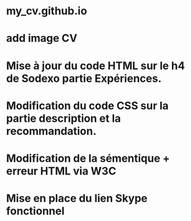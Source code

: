 # my_cv.github.io

# add image CV

# Mise à jour du code HTML sur le h4 de Sodexo partie Expériences.

# Modification du code CSS sur la partie description et la recommandation.

# Modification de la sémentique + erreur HTML via W3C

# Mise en place du lien Skype fonctionnel

